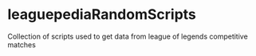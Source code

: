 # leaguepediaRandomScripts
Collection of scripts used to get data from league of legends competitive matches
